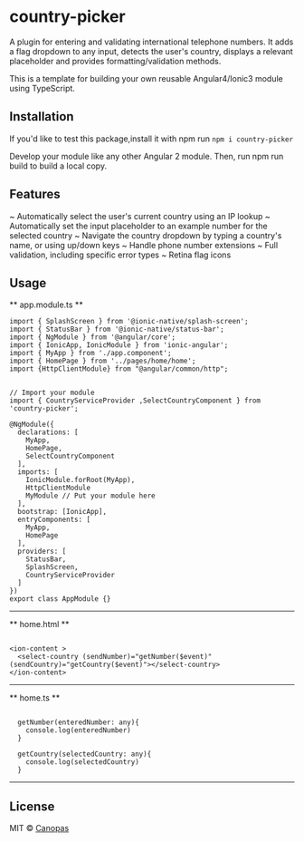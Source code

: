 # country-picker

A plugin for entering and validating international telephone numbers. It adds a flag dropdown to any input, detects the user's country, displays a relevant placeholder and provides formatting/validation methods.

This is a template for building your own reusable Angular4/Ionic3 module using TypeScript. 

## Installation

If you'd like to test this package,install it with npm run ```npm i country-picker ```

Develop your module like any other Angular 2 module. Then, run npm run build to build a local copy.


## Features

   ~ Automatically select the user's current country using an IP lookup
   ~ Automatically set the input placeholder to an example number for the selected country
   ~ Navigate the country dropdown by typing a country's name, or using up/down keys
   ~ Handle phone number extensions
   ~ Full validation, including specific error types
   ~ Retina flag icons
   

## Usage

**  app.module.ts  **

```
import { SplashScreen } from '@ionic-native/splash-screen';
import { StatusBar } from '@ionic-native/status-bar';
import { NgModule } from '@angular/core';
import { IonicApp, IonicModule } from 'ionic-angular';
import { MyApp } from './app.component';
import { HomePage } from '../pages/home/home';
import {HttpClientModule} from "@angular/common/http";


// Import your module
import { CountryServiceProvider ,SelectCountryComponent } from 'country-picker';

@NgModule({
  declarations: [
    MyApp,
    HomePage,
    SelectCountryComponent
  ],
  imports: [
    IonicModule.forRoot(MyApp),
    HttpClientModule
    MyModule // Put your module here
  ],
  bootstrap: [IonicApp],
  entryComponents: [
    MyApp,
    HomePage
  ],
  providers: [
    StatusBar,
    SplashScreen,
    CountryServiceProvider
  ]
})
export class AppModule {}

```

---

**  home.html  **

```

<ion-content >
  <select-country (sendNumber)="getNumber($event)" (sendCountry)="getCountry($event)"></select-country>
</ion-content>

```

---

**  home.ts  **

```

  getNumber(enteredNumber: any){
    console.log(enteredNumber)
  }

  getCountry(selectedCountry: any){
    console.log(selectedCountry)
  }

```

---

## License

MIT © [Canopas]()
